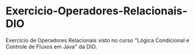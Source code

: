 # Exercicio-Operadores-Relacionais-DIO
Exercício de Operadores Relacionais visto no curso "Lógica Condicional e Controle de Fluxos em Java" da DIO.
